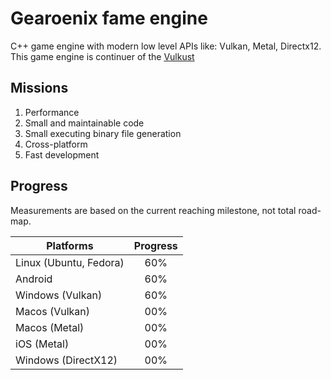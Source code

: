 # Gearoenix fame engine
C++ game engine with modern low level APIs like: Vulkan, Metal, Directx12. This
game engine is continuer of the
[Vulkust](https://github.com/Hossein-Noroozpour/vulkust)

## Missions
1. Performance
2. Small and maintainable code
3. Small executing binary file generation
4. Cross-platform
5. Fast development

## Progress
Measurements are based on the current reaching milestone, not total road-map.

| Platforms             | Progress |
| --------------------- |:--------:|
| Linux (Ubuntu, Fedora)| 60%      |
| Android               | 60%      |
| Windows (Vulkan)      | 60%      |
| Macos (Vulkan)        | 00%      |
| Macos (Metal)         | 00%      |
| iOS (Metal)           | 00%      |
| Windows (DirectX12)   | 00%      |
